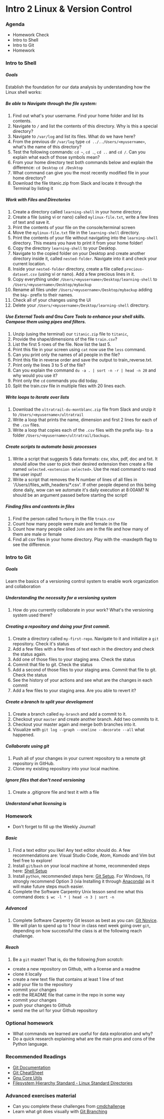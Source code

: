 # Intro 2 Linux & Version Control

### Agenda
* Homework Check
* Intro to Shell
* Intro to Git
* Homework

### Intro to Shell

##### Goals
Establish the foundation for our data analysis by understanding how the Linux shell works:

##### Be able to Navigate through the file system:

1. Find out what's your username. Find your home folder and list its contents.
2. Navigate to `/` and list the contents of this directory. Why is this a special directory?
3. Navigate to `/var/log` and list its files. What do we have here?
4. From the previous dir `/var/log` type `cd ../../Users/<myusername>`, what's the name of this directory?
5. Test the following commands: `cd ~`, `cd .`, `cd ..` and `cd /`. Can you explain what each of those symbols mean?
6. From your home directory test both commands below and explain the difference:
    `cd Desktop`
    `cd /Desktop`
7. What command can give you the most recently modified file in your home directory?
8. Download the file titanic.zip from Slack and locate it through the Terminal by listing it

##### Work with Files and Directories

1. Create a directory called `learning-shell` in your home directory.
2. Create a file (using vi or nano) called `mylinux-file.txt`, write a few lines of text and save it.
3. Print the contents of your file on the console/terminal screen
4. Move the `mylinux-file.txt` file in the `learning-shell` directory.
5. Print the contents of your file without navigating into the `learning-shell` directory. This means you have to print it from your home folder!
6. Copy the directory `learning-shell` to your Desktop.
7. Navigate to the copied folder on your Desktop and create another directory inside it, called `nested-folder`. Navigate into it and check your current location.
8. Inside your `nested-folder` directory, create a file called `precious-dataset.csv` (using vi or nano). Add a few precious lines in it.
9. Copy everything under `/Users/<myusername>/Desktop/learning-shell` to `/Users/<myusername>/Desktop/mybackup`
10. Rename all files under `/Users/<myusername>/Desktop/mybackup` adding the `bkp-` prefix to their names.
11. Check all of your changes using the UI
12. Delete your `/Users/<myusername>/Desktop/learning-shell` directory.

##### Use External Tools and Gnu Core Tools to enhance your shell skills. Compose them using pipes and filters.

1. Unzip (using the terminal) our `titanic.zip` file to `titanic`, 
2. Provide the shape/dimensions of the file `train.csv`?
3. List the first 5 rows of the file. Now list the last 5.
4. Print this file in your screen using `cat` now use the `less` command.
5. Can you print only the names of all people in the file?
6. Print this file in reverse order and save the output to train_reverse.txt.
7. Print only the lines 3 to 5 of the file?
8. Can you explain the command `du -a . | sort -n -r | head -n 20` and why would you use it? 
9. Print only the `cd` commands you did today.
10. Split the train.csv file in multiple files with 20 lines each. 

##### Write loops to iterate over lists

1. Download the `ultratrail-du-montblanc.zip` file from Slack and unzip it to `/Users/<myusername>/ultratrail`
2. Write a loop that prints the name, dimension and first 2 lines for each of the `.csv` files.
3. Write a loop that copies each of the `.csv` files with the prefix `bkp-` to a folder `/Users/<myusername>/ultratrail/backups`. 

##### Create scripts to automate basic processes

1. Write a script that suggests 5 data formats: csv, xlsx, pdf, doc and txt. It should allow the user to pick their desired extension then create a file named `selected.<extension selected>`. Use the read command to read the user input!
2. Write a script that removes the N number of lines of all files in '/Users/<myusername>/files_with_headers/*.csv'. If other people depend on this being done daily, wow can we automate it's daily execution at 8:00AM? N should be an argument passed before starting the script!

##### Finding files and contents in files

1. Find the person called `Torborg` in the file `train.csv`
2. Count how many people were male and female in the file
3. Count how many people called `John` are in the file and how many of them are male or female
4. Find all csv files in your home directory. Play with the -maxdepth flag to see the difference.

### Intro to Git

##### Goals
Learn the basics of a versioning control system to enable work organization and collaboration

##### Understanding the necessity for a versioning system
1. How do you currently collaborate in your work? What's the versioning system used there?

##### Creating a repository and doing your first commit.
1. Create a directory called `my-first-repo`. Navigate to it and initialize a `git` repository. Check it's status
2. Add a few files with a few lines of text each in the directory and check the status again.
3. Add one of those files to your staging area. Check the status
4. Commit that file to git. Check the status
5. Add a second of those files to your staging area. Commit that file to git. Check the status 
6. See the history of your actions and see what are the changes in each commit
7. Add a few files to your staging area. Are you able to revert it?

##### Create a branch to split your development
1. Create a branch called `my-branch` and add a commit to it.
2. Checkout your `master` and create another branch. Add two commits to it.
3. Checkout your master again and merge both branches into it.
4. Visualize with `git log --graph --oneline --decorate --all` what happened.

##### Collaborate using git
1. Push all of your changes in your current repository to a remote git repository in GitHub.
2. Clone my existing repository into your local machine.

##### Ignore files that don't need versioning
1. Create a .gitignore file and test it with a file

##### Understand what licensing is

### Homework
* Don't forget to fill up the Weekly Journal! 

##### Basic
1. Find a text editor you like! Any text editor should do. A few recommendations are: Visual Studio Code, Atom, Komodo and Vim but feel free to explore!
2. Install `git`/`bash` on your local machine at home, recommended steps here: [Shell Setup](http://swcarpentry.github.io/shell-novice/setup.html)
3. Install `python`, recommended steps here: [Git Setup](http://swcarpentry.github.io/python-novice-inflammation/setup/). For Windows, I’d strongly recommend Option 3 (via Installing it through [Anaconda](https://www.anaconda.com/distribution/)) as it will make future steps much easier.
4. Complete the Software Carpentry Unix lesson send me what this command does: `$ wc -l * | head -n 3 | sort -n`

##### Advanced
1. Complete Software Carpentry Git lesson as best as you can: [Git Novice](http://swcarpentry.github.io/git-novice/). We will plan to spend up to 1 hour in class next week going over `git`, depending on how successful the class is at the following reach challenge.
  
##### Reach
1. Be a `git` master! That is, do the following *from scratch*:
  * create a new repository on Github, with a license and a readme
  * clone it locally
  * create a new text file that contains at least 1 line of text
  * add your file to the repository
  * commit your changes
  * edit the README file that came in the repo in some way
  * commit your changes
  * push your changes to Github
  * send me the url for your Github repository

### Optional homework
* What commands we learned are useful for data exploration and why?
* Do a quick research explaining what are the main pros and cons of the Python language.

### Recommended Readings
* [Git Documentation](https://git-scm.com/doc)
* [Git CheatSheet](https://www.atlassian.com/git/tutorials/atlassian-git-cheatsheet)
* [Gnu Core Utils](http://www.gnu.org/software/coreutils/manual/html_node/)
* [Filesystem Hierarchy Standard - Linux Standard Directories](https://en.wikipedia.org/wiki/Filesystem_Hierarchy_Standard)

### Advanced exercises material
* Can you complete these challenges from [cmdchallenge](https://cmdchallenge.com/)
* Learn what git does visually with [Git Branching](https://learngitbranching.js.org/)
